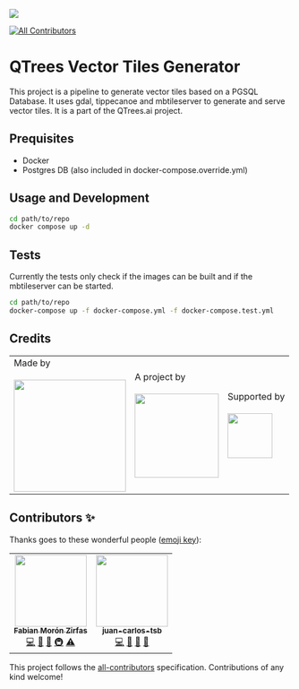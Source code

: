 ![](https://img.shields.io/badge/Built%20with%20%E2%9D%A4%EF%B8%8F-at%20Technologiestiftung%20Berlin-blue)

<!-- ALL-CONTRIBUTORS-BADGE:START - Do not remove or modify this section -->

[![All Contributors](https://img.shields.io/badge/all_contributors-1-orange.svg?style=flat-square)](#contributors-)

<!-- ALL-CONTRIBUTORS-BADGE:END -->

# QTrees Vector Tiles Generator

This project is a pipeline to generate vector tiles based on a PGSQL Database. It uses gdal, tippecanoe and mbtileserver to generate and serve vector tiles. It is a part of the QTrees.ai project.

## Prequisites

- Docker
- Postgres DB (also included in docker-compose.override.yml)

## Usage and Development

```bash
cd path/to/repo
docker compose up -d
```

## Tests

Currently the tests only check if the images can be built and if the mbtileserver can be started.

```bash
cd path/to/repo
docker-compose up -f docker-compose.yml -f docker-compose.test.yml
```

## Credits

<table>
  <tr>
    <td>
      Made by <a src="https://citylab-berlin.org/de/start/">
        <br />
        <br />
        <img width="200" src="https://citylab-berlin.org/wp-content/uploads/2021/05/citylab-logo.svg" />
      </a>
    </td>
    <td>
      A project by <a src="https://www.technologiestiftung-berlin.de/">
        <br />
        <br />
        <img width="150" src="https://citylab-berlin.org/wp-content/uploads/2021/05/tsb.svg" />
      </a>
    </td>
    <td>
      Supported by <a src="https://www.berlin.de/rbmskzl/">
        <br />
        <br />
        <img width="80" src="https://citylab-berlin.org/wp-content/uploads/2021/12/B_RBmin_Skzl_Logo_DE_V_PT_RGB-300x200.png" />
      </a>
    </td>
  </tr>
</table>

## Contributors ✨

Thanks goes to these wonderful people ([emoji key](https://allcontributors.org/docs/en/emoji-key)):

<!-- ALL-CONTRIBUTORS-LIST:START - Do not remove or modify this section -->
<!-- prettier-ignore-start -->
<!-- markdownlint-disable -->
<table>
  <tr>
    <td align="center"><a href="https://fabianmoronzirfas.me"><img src="https://avatars.githubusercontent.com/u/315106?v=4?s=128" width="128px;" alt=""/><br /><sub><b>Fabian Morón Zirfas</b></sub></a><br /><a href="https://github.com/technologiestiftung/qtrees-vectortiles-generator/commits?author=ff6347" title="Code">💻</a> <a href="#design-ff6347" title="Design">🎨</a> <a href="#ideas-ff6347" title="Ideas, Planning, & Feedback">🤔</a> <a href="#infra-ff6347" title="Infrastructure (Hosting, Build-Tools, etc)">🚇</a> <a href="https://github.com/technologiestiftung/qtrees-vectortiles-generator/commits?author=ff6347" title="Tests">⚠️</a></td>
    <td align="center"><a href="https://www.technologiestiftung-berlin.de/de/citylab/"><img src="https://avatars.githubusercontent.com/u/91873654?v=4?s=128" width="128px;" alt=""/><br /><sub><b>juan-carlos-tsb</b></sub></a><br /><a href="https://github.com/technologiestiftung/qtrees-vectortiles-generator/commits?author=juan-carlos-tsb" title="Code">💻</a> <a href="#design-juan-carlos-tsb" title="Design">🎨</a> <a href="https://github.com/technologiestiftung/qtrees-vectortiles-generator/pulls?q=is%3Apr+reviewed-by%3Ajuan-carlos-tsb" title="Reviewed Pull Requests">👀</a> <a href="#ideas-juan-carlos-tsb" title="Ideas, Planning, & Feedback">🤔</a></td>
  </tr>
</table>

<!-- markdownlint-restore -->
<!-- prettier-ignore-end -->

<!-- ALL-CONTRIBUTORS-LIST:END -->

This project follows the [all-contributors](https://github.com/all-contributors/all-contributors) specification. Contributions of any kind welcome!
